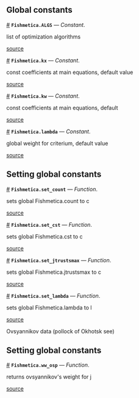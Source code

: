 
<a id='Global-constants-1'></a>

## Global constants

<a id='Fishmetica.ALGS' href='#Fishmetica.ALGS'>#</a>
**`Fishmetica.ALGS`** &mdash; *Constant*.



list of optimization algorithms


<a target='_blank' href='https://github.com/picestcode/Fishmetica.jl/blob/028737beb977c8c74424b038d5cf0c6bb61155ec/src/burago-2.jl#L598-L600' class='documenter-source'>source</a><br>

<a id='Fishmetica.kx' href='#Fishmetica.kx'>#</a>
**`Fishmetica.kx`** &mdash; *Constant*.



const coefficients at main equations, default value


<a target='_blank' href='https://github.com/picestcode/Fishmetica.jl/blob/028737beb977c8c74424b038d5cf0c6bb61155ec/src/Fishmetica.jl#L139-L141' class='documenter-source'>source</a><br>

<a id='Fishmetica.kw' href='#Fishmetica.kw'>#</a>
**`Fishmetica.kw`** &mdash; *Constant*.



const coefficients at main equations, default


<a target='_blank' href='https://github.com/picestcode/Fishmetica.jl/blob/028737beb977c8c74424b038d5cf0c6bb61155ec/src/Fishmetica.jl#L145-L147' class='documenter-source'>source</a><br>

<a id='Fishmetica.lambda' href='#Fishmetica.lambda'>#</a>
**`Fishmetica.lambda`** &mdash; *Constant*.



global weight for criterium, default value 


<a target='_blank' href='https://github.com/picestcode/Fishmetica.jl/blob/028737beb977c8c74424b038d5cf0c6bb61155ec/src/Fishmetica.jl#L151-L153' class='documenter-source'>source</a><br>


<a id='Setting-global-constants-1'></a>

## Setting global constants

<a id='Fishmetica.set_count' href='#Fishmetica.set_count'>#</a>
**`Fishmetica.set_count`** &mdash; *Function*.



sets global Fishmetica.count to c


<a target='_blank' href='https://github.com/picestcode/Fishmetica.jl/blob/028737beb977c8c74424b038d5cf0c6bb61155ec/src/Fishmetica.jl#L165-L167' class='documenter-source'>source</a><br>

<a id='Fishmetica.set_cst' href='#Fishmetica.set_cst'>#</a>
**`Fishmetica.set_cst`** &mdash; *Function*.



sets global Fishmetica.cst to c


<a target='_blank' href='https://github.com/picestcode/Fishmetica.jl/blob/028737beb977c8c74424b038d5cf0c6bb61155ec/src/Fishmetica.jl#L186-L188' class='documenter-source'>source</a><br>

<a id='Fishmetica.set_jtrustsmax' href='#Fishmetica.set_jtrustsmax'>#</a>
**`Fishmetica.set_jtrustsmax`** &mdash; *Function*.



sets global Fishmetica.jtrustsmax to c


<a target='_blank' href='https://github.com/picestcode/Fishmetica.jl/blob/028737beb977c8c74424b038d5cf0c6bb61155ec/src/Fishmetica.jl#L174-L176' class='documenter-source'>source</a><br>

<a id='Fishmetica.set_lambda' href='#Fishmetica.set_lambda'>#</a>
**`Fishmetica.set_lambda`** &mdash; *Function*.



sets global Fishmetica.lambda to l


<a target='_blank' href='https://github.com/picestcode/Fishmetica.jl/blob/028737beb977c8c74424b038d5cf0c6bb61155ec/src/Fishmetica.jl#L156-L158' class='documenter-source'>source</a><br>


Ovsyannikov data (pollock of Okhotsk see)


<a id='Setting-global-constants-2'></a>

## Setting global constants

<a id='Fishmetica.ww_osp' href='#Fishmetica.ww_osp'>#</a>
**`Fishmetica.ww_osp`** &mdash; *Function*.



returns ovsyannikov's weight for j 


<a target='_blank' href='https://github.com/picestcode/Fishmetica.jl/blob/028737beb977c8c74424b038d5cf0c6bb61155ec/src/fishmetica3.jl#L1729-L1731' class='documenter-source'>source</a><br>

